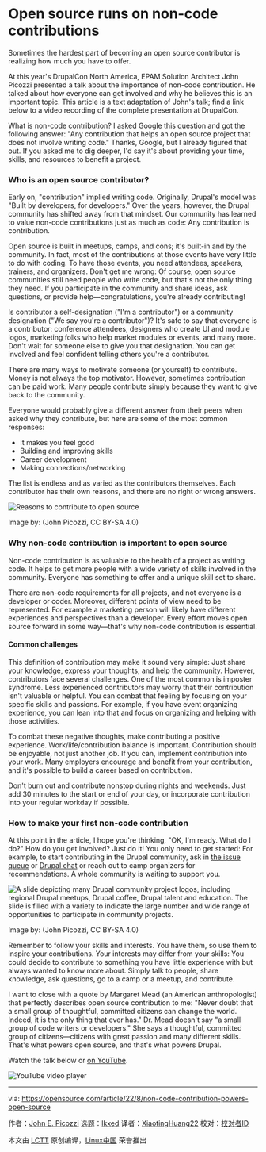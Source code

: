 [#]: subject: "Open source runs on non-code contributions"
[#]: via: "https://opensource.com/article/22/8/non-code-contribution-powers-open-source"
[#]: author: "John E. Picozzi https://opensource.com/users/johnpicozzi"
[#]: collector: "lkxed"
[#]: translator: "XiaotingHuang22"
[#]: reviewer: " "
[#]: publisher: " "
[#]: url: " "

Open source runs on non-code contributions
======
Sometimes the hardest part of becoming an open source contributor is realizing how much you have to offer.

At this year's DrupalCon North America, EPAM Solution Architect John Picozzi presented a talk about the importance of non-code contribution. He talked about how everyone can get involved and why he believes this is an important topic. This article is a text adaptation of John's talk; find a link below to a video recording of the complete presentation at DrupalCon.

What is non-code contribution? I asked Google this question and got the following answer: "Any contribution that helps an open source project that does not involve writing code." Thanks, Google, but I already figured that out. If you asked me to dig deeper, I'd say it's about providing your time, skills, and resources to benefit a project.

### Who is an open source contributor?

Early on, "contribution" implied writing code. Originally, Drupal's model was "Built by developers, for developers." Over the years, however, the Drupal community has shifted away from that mindset. Our community has learned to value non-code contributions just as much as code: Any contribution is contribution.

Open source is built in meetups, camps, and cons; it's built-in and by the community. In fact, most of the contributions at those events have very little to do with coding. To have those events, you need attendees, speakers, trainers, and organizers. Don't get me wrong: Of course, open source communities still need people who write code, but that's not the only thing they need. If you participate in the community and share ideas, ask questions, or provide help—congratulations, you're already contributing!

Is contributor a self-designation ("I'm a contributor") or a community designation ("We say you're a contributor")? It's safe to say that everyone is a contributor: conference attendees, designers who create UI and module logos, marketing folks who help market modules or events, and many more. Don't wait for someone else to give you that designation. You can get involved and feel confident telling others you're a contributor.

There are many ways to motivate someone (or yourself) to contribute. Money is not always the top motivator. However, sometimes contribution can be paid work. Many people contribute simply because they want to give back to the community.

Everyone would probably give a different answer from their peers when asked why they contribute, but here are some of the most common responses:

* It makes you feel good
* Building and improving skills
* Career development
* Making connections/networking

The list is endless and as varied as the contributors themselves. Each contributor has their own reasons, and there are no right or wrong answers.

![Reasons to contribute to open source][2]

Image by: (John Picozzi, CC BY-SA 4.0)

### Why non-code contribution is important to open source

Non-code contribution is as valuable to the health of a project as writing code. It helps to get more people with a wide variety of skills involved in the community. Everyone has something to offer and a unique skill set to share.

There are non-code requirements for all projects, and not everyone is a developer or coder. Moreover, different points of view need to be represented. For example a marketing person will likely have different experiences and perspectives than a developer. Every effort moves open source forward in some way—that's why non-code contribution is essential.

#### Common challenges

This definition of contribution may make it sound very simple: Just share your knowledge, express your thoughts, and help the community. However, contributors face several challenges. One of the most common is imposter syndrome. Less experienced contributors may worry that their contribution isn't valuable or helpful. You can combat that feeling by focusing on your specific skills and passions. For example, if you have event organizing experience, you can lean into that and focus on organizing and helping with those activities.

To combat these negative thoughts, make contributing a positive experience. Work/life/contribution balance is important. Contribution should be enjoyable, not just another job. If you can, implement contribution into your work. Many employers encourage and benefit from your contribution, and it's possible to build a career based on contribution.

Don't burn out and contribute nonstop during nights and weekends. Just add 30 minutes to the start or end of your day, or incorporate contribution into your regular workday if possible.

### How to make your first non-code contribution

At this point in the article, I hope you're thinking, "OK, I'm ready. What do I do?" How do you get involved? Just do it! You only need to get started: For example, to start contributing in the Drupal community, ask in [the issue queue][3] or [Drupal chat][4] or reach out to camp organizers for recommendations. A whole community is waiting to support you.

![A slide depicting many Drupal community project logos, including regional Drupal meetups, Drupal coffee, Drupal talent and education. The slide is filled with a variety to indicate the large number and wide range of opportunities to participate in community projects.][5]

Image by: (John Picozzi, CC BY-SA 4.0)

Remember to follow your skills and interests. You have them, so use them to inspire your contributions. Your interests may differ from your skills: You could decide to contribute to something you have little experience with but always wanted to know more about. Simply talk to people, share knowledge, ask questions, go to a camp or a meetup, and contribute.

I want to close with a quote by Margaret Mead (an American anthropologist) that perfectly describes open source contribution to me: "Never doubt that a small group of thoughtful, committed citizens can change the world. Indeed, it is the only thing that ever has." Dr. Mead doesn't say "a small group of code writers or developers." She says a thoughtful, committed group of citizens—citizens with great passion and many different skills. That's what powers open source, and that's what powers Drupal.

Watch the talk below or [on YouTube][6].

![YouTube video player][7]

--------------------------------------------------------------------------------

via: https://opensource.com/article/22/8/non-code-contribution-powers-open-source

作者：[John E. Picozzi][a]
选题：[lkxed][b]
译者：[XiaotingHuang22](https://github.com/XiaotingHuang22)
校对：[校对者ID](https://github.com/校对者ID)

本文由 [LCTT](https://github.com/LCTT/TranslateProject) 原创编译，[Linux中国](https://linux.cn/) 荣誉推出

[a]: https://opensource.com/users/johnpicozzi
[b]: https://github.com/lkxed
[1]: https://opensource.com/sites/default/files/lead-images/OSDC_dandelion_520x292.png
[2]: https://opensource.com/sites/default/files/2022-08/non-code-contribution-open-source.jpeg
[3]: https://www.drupal.org/project/issues/drupal?categories=All
[4]: https://www.drupal.org/community/contributor-guide/reference-information/talk/tools/slack
[5]: https://opensource.com/sites/default/files/2022-08/Drupal%20contributor.png
[6]: https://www.youtube.com/watch?v=NwNqfpISMPM
[7]: https://youtu.be/NwNqfpISMPM
